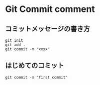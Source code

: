 <!-- Gitにてコミットする際に、コメントが覚えられないので、ここにまとめてメモとして記述していく。本稿は、更新を行う。 -->

# Git Commit comment

## コミットメッセージの書き方
```
git init
git add .
git commit -m "xxxx"
```

## はじめてのコミット
```
git commit -m "first commit"
```